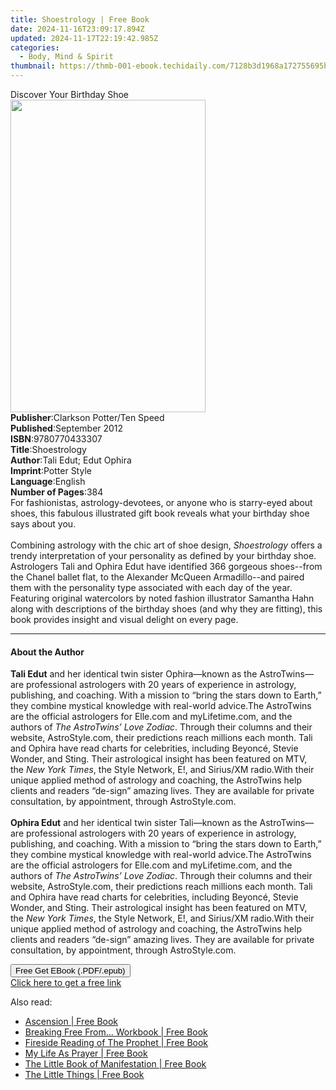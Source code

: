 ```yaml
---
title: Shoestrology | Free Book
date: 2024-11-16T23:09:17.894Z
updated: 2024-11-17T22:19:42.985Z
categories:
  - Body, Mind & Spirit
thumbnail: https://thmb-001-ebook.techidaily.com/7128b3d1968a172755695bdd99eeca442f0ea872fd0b8afd5646ce63611f7739.jpg
---
```

<main id="book-container">
  <div class="flex flex-col">
    <div class="book-brief flex-1 py-6 px-4 sm:p-6 md:py-10 md:px-8">
      <!-- brief-->
      <div class="book-brief-main">Discover Your Birthday Shoe</div>
    </div>
    <div
      class="book-meta-info flex-1 grid gap-4 col-start-1 col-end-3 row-start-1 sm:mb-6 sm:grid-cols-4 lg:gap-6 lg:col-start-2 lg:row-end-6 lg:row-span-6 lg:mb-0"
    >
      <div
        class="book-meta-info-left place-content-center mt-4 p-4 text-sm leading-6 col-start-2 col-span-2 dark:text-slate-400"
      >
        <img
          class="w-full h-500 object-cover rounded-lg sm:h-255 sm:col-span-2 lg:col-span-full"
          src="https://img-001-ebook.techidaily.com/72b407defc487ff9ab905e7607087f921ab348f5e393d06699526a770dd72a33.jpg"
          alt=""
          width="312"
          height="500"
        />
      </div>
      <div
        class="book-meta-info-right mt-2 col-start-1 row-start-2 col-span-3 self-center"
      >
        <!-- meta data  -->
        <div class="flex flex-col px-4 md:px-8">
          <div class="flex-1">
            <strong>Publisher</strong>:<span class="px-2"
              >Clarkson Potter/Ten Speed</span
            >
          </div>
          <div class="flex-1">
            <strong>Published</strong>:<span class="px-2">September 2012</span>
          </div>
          <div class="flex-1">
            <strong>ISBN</strong>:<span class="px-2">9780770433307</span>
          </div>
          <div class="flex-1">
            <strong>Title</strong>:<span class="px-2">Shoestrology</span>
          </div>
          <div class="flex-1">
            <strong>Author</strong>:<span class="px-2"
              >Tali Edut; Edut Ophira</span
            >
          </div>
          <div class="flex-1">
            <strong>Imprint</strong>:<span class="px-2">Potter Style</span>
          </div>
          <div class="flex-1">
            <strong>Language</strong>:<span class="px-2">English</span>
          </div>
          <div class="flex-1">
            <strong>Number of Pages</strong>:<span class="px-2">384</span>
          </div>
        </div>
      </div>
    </div>
    <div class="book-description flex-1 py-6 px-4 sm:p-6 md:py-10 md:px-8">
      <div class="book-description-main">
        <div accordion-content="" id="description">
          For fashionistas, astrology-devotees, or anyone who is starry-eyed
          about shoes, this fabulous illustrated gift book reveals what your
          birthday shoe says about you.<br />&nbsp;&nbsp;&nbsp;&nbsp;&nbsp;<br />Combining
          astrology with the chic art of shoe
          design,&nbsp;<i>Shoestrology</i>&nbsp;offers a trendy interpretation
          of your personality as defined by your birthday shoe. Astrologers Tali
          and Ophira Edut have identified 366 gorgeous shoes--from the Chanel
          ballet flat, to the Alexander McQueen Armadillo--and paired them with
          the personality type associated with each day of the year. Featuring
          original watercolors by noted fashion illustrator Samantha Hahn along
          with descriptions of the birthday shoes (and why they are fitting),
          this book provides insight and visual delight on every page.
        </div>
      </div>
    </div>
    <div class="book-excerpts flex-1 py-6 px-4 sm:p-6 md:py-10 md:px-8">
      <!-- excerpts-->
      <div class="book-excerpts-main">
        <hr />
        <h4 class="placeholder placeholder-heading">
          <span>About the Author</span>
        </h4>
        <p>
          <b>Tali Edut</b> and her identical twin sister Ophira—known as the
          AstroTwins—are professional astrologers with 20 years of experience in
          astrology, publishing, and coaching. With a mission to “bring the
          stars down to Earth,” they combine mystical knowledge with real-world
          advice.The AstroTwins are the official astrologers
          for&nbsp;Elle.com&nbsp;and&nbsp;myLifetime.com, and the authors
          of&nbsp;<i>The AstroTwins’ Love Zodiac</i>. Through their columns and
          their website, AstroStyle.com, their predictions reach millions each
          month. Tali and Ophira have read charts for celebrities, including
          Beyoncé, Stevie Wonder, and Sting. Their astrological insight has been
          featured on MTV, the&nbsp;<i>New York Times</i>, the Style Network,
          E!, and Sirius/XM radio.With their unique applied method of astrology
          and coaching, the AstroTwins help clients and readers “de-sign”
          amazing lives. They are available for private consultation, by
          appointment, through&nbsp;AstroStyle.com.<br /><br /><b>Ophira Edut</b
          >&nbsp;and her identical twin sister Tali—known as the AstroTwins—are
          professional astrologers with 20 years of experience in astrology,
          publishing, and coaching. With a mission to “bring the stars down to
          Earth,” they combine mystical knowledge with real-world advice.The
          AstroTwins are the official astrologers
          for&nbsp;Elle.com&nbsp;and&nbsp;myLifetime.com, and the authors
          of&nbsp;<i>The AstroTwins’ Love Zodiac</i>. Through their columns and
          their website, AstroStyle.com, their predictions reach millions each
          month. Tali and Ophira have read charts for celebrities, including
          Beyoncé, Stevie Wonder, and Sting. Their astrological insight has been
          featured on MTV, the&nbsp;<i>New York Times</i>, the Style Network,
          E!, and Sirius/XM radio.With their unique applied method of astrology
          and coaching, the AstroTwins help clients and readers “de-sign”
          amazing lives. They are available for private consultation, by
          appointment, through&nbsp;AstroStyle.com.
        </p>
      </div>
    </div>
    <div
      class="book-about-author flex-1 py-6 px-4 sm:p-6 md:py-10 md:px-8"
    ></div>
    <div class="book-free-get flex-1 py-6 px-4 sm:p-6 md:py-10 md:px-8">
      <button
        id="btn-free-get"
        class="bg-blue-500 hover:bg-blue-700 text-white font-bold py-2 px-4 rounded"
      >
        Free Get EBook (.PDF/.epub)
      </button>
      <div id="countdown-display" class="px-2 text-lg mt-2"></div>
      <a
        id="free-link"
        class="hidden bg-blue-500 hover:bg-blue-700 text-white font-bold py-2 px-4 rounded"
        href="https://www.ebooks.com/en-us/book/996175/shoestrology/tali-edut/"
        target="_blank"
        >Click here to get a free link</a
      >
    </div>
    <script>
      let countdownTime = 0;
      let countdownInterval = null;
      document
        .getElementById('btn-free-get')
        .addEventListener('click', startCountdown);
      function startCountdown() {
        countdownTime = new Date().getTime() + 60000 * 3;
        countdownInterval = setInterval(updateCountdown, 1000);
        document.getElementById('btn-free-get').disabled = true;
        document
          .getElementById('btn-free-get')
          .classList.add('bg-gray-500', 'cursor-not-allowed');
      }
      function updateCountdown() {
        let currentTime = new Date().getTime();
        let timeLeft = countdownTime - currentTime;
        let secondsLeft = Math.floor(timeLeft / 1000);
        document.getElementById('countdown-display').innerHTML =
          `Remaining time: ${secondsLeft} seconds.`;
        if (secondsLeft <= 0) {
          clearInterval(countdownInterval);
          document.getElementById('btn-free-get').classList.add('hidden');
          document.getElementById('free-link').classList.remove('hidden');
          document.getElementById('countdown-display').innerHTML = '';
        }
      }
    </script>
  </div>
</main>

<ins class="adsbygoogle"
      style="display:block"
      data-ad-client="ca-pub-7571918770474297"
      data-ad-slot="8358498916"
      data-ad-format="auto"
      data-full-width-responsive="true"></ins>
    

<span class="atpl-alsoreadstyle">Also read:</span>
<div><ul>
<li><a href="https://novels-ebooks.techidaily.com/210722305-9781958921067-ascension/"><u>Ascension | Free Book</u></a></li>
<li><a href="https://novels-ebooks.techidaily.com/210721130-9798218102616-breaking-free-from-workbook/"><u>Breaking Free From... Workbook | Free Book</u></a></li>
<li><a href="https://novels-ebooks.techidaily.com/210722274-9781666623444-fireside-reading-of-the-prophet/"><u>Fireside Reading of The Prophet | Free Book</u></a></li>
<li><a href="https://novels-ebooks.techidaily.com/210721542-9781956198232-my-life-as-prayer/"><u>My Life As Prayer | Free Book</u></a></li>
<li><a href="https://novels-ebooks.techidaily.com/210722291-9781524886134-the-little-book-of-manifestation/"><u>The Little Book of Manifestation | Free Book</u></a></li>
<li><a href="https://novels-ebooks.techidaily.com/210722427-9781685176044-the-little-things/"><u>The Little Things | Free Book</u></a></li>
</ul></div>

